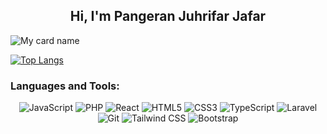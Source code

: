 <h2 align="center"> Hi, I'm Pangeran Juhrifar Jafar</h2>

![My card name](https://cardivo.vercel.app/api?name=Pangeran&description=Hi,%20I'm%20an%20Information%20Systems%20student%20and%20Data%20Enthusiast.%20Nice%20to%20meet%20you%20%F0%9F%91%8B&image=https://avatars.githubusercontent.com/u/148150273?v=4&backgroundColor=%23FFFFFF&instagram=yuxyn02&gmail=pangeranjuhrifar@gmail.com&pattern=leaf&colorPattern=%23eaeaea&fontColor=%23000000)



  [![Top Langs](https://github-readme-stats.vercel.app/api/top-langs/?username=PangeranJJ4321&layout=compact&theme=light)](https://github.com/anuraghazra/github-readme-stats)

### Languages and Tools:

<div align="center">
<img alt="JavaScript" src="https://img.shields.io/badge/javascript%20-%fff538.svg?&style=for-the-badge&logo=javascript&logoColor=white&color=yellow"/>
<img alt="PHP" src="https://img.shields.io/badge/php%20-%23474A8A.svg?&style=for-the-badge&logo=php&logoColor=white"/>
<img alt="React" src="https://img.shields.io/badge/react js%20-%2314354C.svg?&style=for-the-badge&logo=react&logoColor=white"/>
<img alt="HTML5" src="https://img.shields.io/badge/html5%20-%23E34F26.svg?&style=for-the-badge&logo=html5&logoColor=white"/>
<img alt="CSS3" src="https://img.shields.io/badge/css3%20-%231572B6.svg?&style=for-the-badge&logo=css3&logoColor=white"/>
<img alt="TypeScript" src="https://img.shields.io/badge/TypeScript%20-%233178C6.svg?&style=for-the-badge&logo=typescript&logoColor=white"/>
<img alt="Laravel" src="https://img.shields.io/badge/laravel%20-%23F05033.svg?&style=for-the-badge&logo=laravel&logoColor=white"/>
<img alt="Git" src="https://img.shields.io/badge/git%20-%23F05033.svg?&style=for-the-badge&logo=git&logoColor=white"/>
<img alt="Tailwind CSS" src="https://img.shields.io/badge/Tailwind CSS-%2338B2AC.svg?&style=for-the-badge&logo=tailwind-css&logoColor=white"/>
<img alt="Bootstrap" src="https://img.shields.io/badge/bootstrap%20-%23563D7C.svg?&style=for-the-badge&logo=bootstrap&logoColor=white"/>
</div>

<br />
